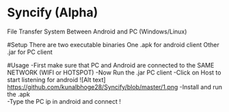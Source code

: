 # Syncify (Alpha)
File Transfer System Between Android and PC (Windows/Linux)

#Setup
There are two executable binaries
One .apk for android client
Other .jar for PC client

#Usage
-First make sure that PC and Android are connected to the SAME NETWORK (WIFI or HOTSPOT)
-Now Run the .jar PC client
-Click on Host to start listening for android 
  ![Alt text] https://github.com/kunalbhoge28/Syncify/blob/master/1.png
-Install and run the .apk<br/>
-Type the PC ip in android and connect ! 

